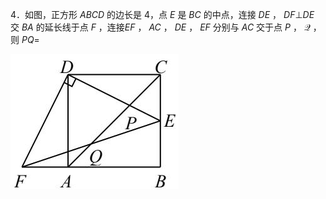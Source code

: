 4．如图，正方形 $A B C D$ 的边长是 4，点 $E$ 是 $B C$ 的中点，连接 $D E$ ， $D F \bot D E$ 交 $B A$ 的延长线于点 $F$ ，连接$E F$ ， $A C$ ， $D E$ ， $E F$ 分别与 $A C$ 交于点 $P$ ， $\mathcal { Q }$ ，则 $P Q =$

![](<../../qs_image_DB/专题1-1_一网打尽全等三角形模型_·十个模型（解析版）/6f030b9e08e3e76cbebdb1e0ba1f8fe79a9d30126f3b7e55d3657e90810eb899.jpg>)
